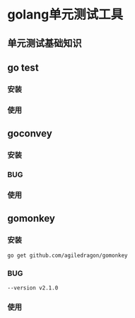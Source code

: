 # golang单元测试工具

## 单元测试基础知识

## go test

### 安装

### 使用

## goconvey

### 安装

### BUG

### 使用

## gomonkey

### 安装

```shell
go get github.com/agiledragon/gomonkey
```

### BUG

```
--version v2.1.0

```



### 使用